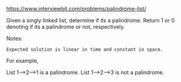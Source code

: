 https://www.interviewbit.com/problems/palindrome-list/



Given a singly linked list, determine if its a palindrome. Return 1 or 0 denoting if its a palindrome or not, respectively.

Notes:

    Expected solution is linear in time and constant in space.

For example,

List 1-->2-->1 is a palindrome.
List 1-->2-->3 is not a palindrome.

